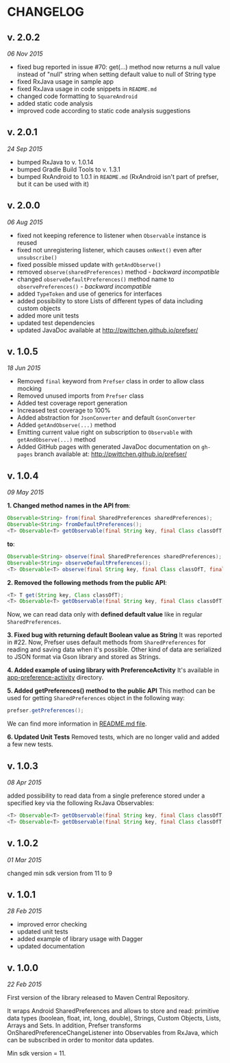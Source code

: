 CHANGELOG
=========

v. 2.0.2
--------
*06 Nov 2015*

- fixed bug reported in issue #70: get(...) method now returns a null value instead of "null" string when setting default value to null of String type
- fixed RxJava usage in sample app
- fixed RxJava usage in code snippets in `README.md`
- changed code formatting to `SquareAndroid`
- added static code analysis
- improved code according to static code analysis suggestions

v. 2.0.1
--------
*24 Sep 2015*

- bumped RxJava to v. 1.0.14
- bumped Gradle Build Tools to v. 1.3.1
- bumped RxAndroid to 1.0.1 in `README.md` (RxAndroid isn't part of prefser, but it can be used with it)

v. 2.0.0
--------
*06 Aug 2015*

- fixed not keeping reference to listener when `Observable` instance is reused
- fixed not unregistering listener, which causes `onNext()` even after `unsubscribe()`
- fixed possible missed update with `getAndObserve()`
- removed `observe(sharedPreferences)` method - *backward incompatible*
- changed `observeDefaultPreferences()` method name to `observePreferences()` - *backward incompatible*
- added `TypeToken` and use of generics for interfaces
- added possibility to store Lists of different types of data including custom objects
- added more unit tests
- updated test dependencies
- updated JavaDoc available at http://pwittchen.github.io/prefser/

v. 1.0.5
--------
*18 Jun 2015*

- Removed `final` keyword from `Prefser` class in order to allow class mocking
- Removed unused imports from `Prefser` class
- Added test coverage report generation
- Increased test coverage to 100%
- Added abstraction for `JsonConverter` and default `GsonConverter`
- Added `getAndObserve(...)` method
- Emitting current value right on subscription to `Observable` with `getAndObserve(...)` method
- Added GitHub pages with generated JavaDoc documentation on `gh-pages` branch available at: http://pwittchen.github.io/prefser/

v. 1.0.4
--------
*09 May 2015*

**1. Changed method names in the API from**:
```java
Observable<String> from(final SharedPreferences sharedPreferences);
Observable<String> fromDefaultPreferences();
<T> Observable<T> getObservable(final String key, final Class classOfT, final T defaultValue)
```
**to**:
```java
Observable<String> observe(final SharedPreferences sharedPreferences);
Observable<String> observeDefaultPreferences();
<T> Observable<T> observe(final String key, final Class classOfT, final T defaultValue)
```
**2. Removed the following methods from the public API**:
```java
<T> T get(String key, Class classOfT);
<T> Observable<T> getObservable(final String key, final Class classOfT)
```
Now, we can read data only with **defined default value** like in regular `SharedPreferences`.

**3. Fixed bug with returning default Boolean value as String**
It was reported in #22. Now, Prefser uses default methods from `SharedPreferences` for reading and saving data when it's possible. Other kind of data are serialized to JSON format via Gson library and stored as Strings.

**4. Added example of using library with PreferenceActivity**
It's available in [app-preference-activity](https://github.com/pwittchen/prefser/tree/master/app-preference-activity) directory.

**5. Added getPreferences() method to the public API**
This method can be used for getting `SharedPreferences` object in the following way:
```java
prefser.getPreferences();
```
We can find more information in [README.md file](https://github.com/pwittchen/prefser#getting-sharedpreferences-object).

**6. Updated Unit Tests**
Removed tests, which are no longer valid and added a few new tests.

v. 1.0.3
--------
*08 Apr 2015*

added possibility to read data from a single preference stored under a specified key via the following RxJava Observables:

```java
<T> Observable<T> getObservable(final String key, final Class classOfT)
<T> Observable<T> getObservable(final String key, final Class classOfT, final T defaultValue)
```

v. 1.0.2
--------
*01 Mar 2015*

changed min sdk version from 11 to 9

v. 1.0.1
--------
*28 Feb 2015*

- improved error checking
- updated unit tests
- added example of library usage with Dagger
- updated documentation

v. 1.0.0
--------
*22 Feb 2015*

First version of the library released to Maven Central Repository.

It wraps Android SharedPreferences and allows to store and read: primitive data types (boolean, float, int, long, double), Strings, Custom Objects, Lists, Arrays and Sets. In addition, Prefser transforms OnSharedPreferenceChangeListener into Observables from RxJava, which can be subscribed in order to monitor data updates.

Min sdk version = 11.

